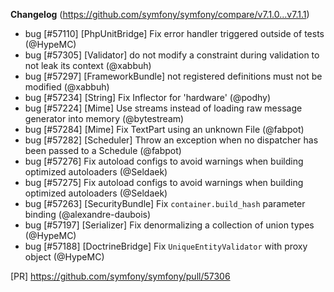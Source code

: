 **Changelog** (https://github.com/symfony/symfony/compare/v7.1.0...v7.1.1)

 * bug [#57110] [PhpUnitBridge] Fix error handler triggered outside of tests (@HypeMC)
 * bug [#57305] [Validator] do not modify a constraint during validation to not leak its context (@xabbuh)
 * bug [#57297] [FrameworkBundle] not registered definitions must not be modified (@xabbuh)
 * bug [#57234] [String] Fix Inflector for 'hardware' (@podhy)
 * bug [#57224] [Mime] Use streams instead of loading raw message generator into memory (@bytestream)
 * bug [#57284] [Mime] Fix TextPart using an unknown File (@fabpot)
 * bug [#57282] [Scheduler] Throw an exception when no dispatcher has been passed to a Schedule (@fabpot)
 * bug [#57276] Fix autoload configs to avoid warnings when building optimized autoloaders (@Seldaek)
 * bug [#57275] Fix autoload configs to avoid warnings when building optimized autoloaders (@Seldaek)
 * bug [#57263] [SecurityBundle] Fix `container.build_hash` parameter binding (@alexandre-daubois)
 * bug [#57197] [Serializer] Fix denormalizing a collection of union types (@HypeMC)
 * bug [#57188] [DoctrineBridge] Fix `UniqueEntityValidator` with proxy object (@HypeMC)

[PR] https://github.com/symfony/symfony/pull/57306
